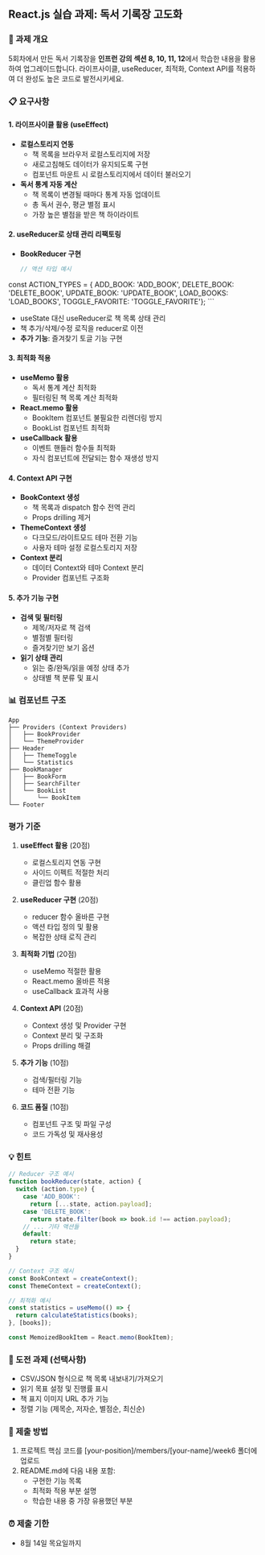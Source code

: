 ## React.js 실습 과제: 독서 기록장 고도화

### 📌 과제 개요

5회차에서 만든 독서 기록장을 **인프런 강의 섹션 8, 10, 11, 12**에서 학습한 내용을 활용하여 업그레이드합니다. 라이프사이클, useReducer, 최적화, Context API를 적용하여 더 완성도 높은 코드로 발전시키세요.

### 📋 요구사항

#### 1. 라이프사이클 활용 (useEffect)

- **로컬스토리지 연동**
    - 책 목록을 브라우저 로컬스토리지에 저장
    - 새로고침해도 데이터가 유지되도록 구현
    - 컴포넌트 마운트 시 로컬스토리지에서 데이터 불러오기
- **독서 통계 자동 계산**
    - 책 목록이 변경될 때마다 통계 자동 업데이트
    - 총 독서 권수, 평균 별점 표시
    - 가장 높은 별점을 받은 책 하이라이트

#### 2. useReducer로 상태 관리 리팩토링

- **BookReducer 구현**
    
    ```javascript
    // 액션 타입 예시
const ACTION_TYPES = {  ADD_BOOK: 'ADD_BOOK',  DELETE_BOOK: 'DELETE_BOOK',  UPDATE_BOOK: 'UPDATE_BOOK',  LOAD_BOOKS: 'LOAD_BOOKS',  TOGGLE_FAVORITE: 'TOGGLE_FAVORITE'};
    ```
    
- useState 대신 useReducer로 책 목록 상태 관리
- 책 추가/삭제/수정 로직을 reducer로 이전
- **추가 기능**: 즐겨찾기 토글 기능 구현

#### 3. 최적화 적용

- **useMemo 활용**
    - 독서 통계 계산 최적화
    - 필터링된 책 목록 계산 최적화
- **React.memo 활용**
    - BookItem 컴포넌트 불필요한 리렌더링 방지
    - BookList 컴포넌트 최적화
- **useCallback 활용**
    - 이벤트 핸들러 함수들 최적화
    - 자식 컴포넌트에 전달되는 함수 재생성 방지

#### 4. Context API 구현

- **BookContext 생성**
    - 책 목록과 dispatch 함수 전역 관리
    - Props drilling 제거
- **ThemeContext 생성**
    - 다크모드/라이트모드 테마 전환 기능
    - 사용자 테마 설정 로컬스토리지 저장
- **Context 분리**
    - 데이터 Context와 테마 Context 분리
    - Provider 컴포넌트 구조화

#### 5. 추가 기능 구현

- **검색 및 필터링**
    - 제목/저자로 책 검색
    - 별점별 필터링
    - 즐겨찾기만 보기 옵션
- **읽기 상태 관리**
    - 읽는 중/완독/읽을 예정 상태 추가
    - 상태별 책 분류 및 표시

### 📊 컴포넌트 구조

```
App
├── Providers (Context Providers)
│   ├── BookProvider
│   └── ThemeProvider
├── Header
│   ├── ThemeToggle
│   └── Statistics
├── BookManager
│   ├── BookForm
│   ├── SearchFilter
│   └── BookList
│       └── BookItem
└── Footer
```

### 평가 기준

1. **useEffect 활용** (20점)
    
    - 로컬스토리지 연동 구현
    - 사이드 이펙트 적절한 처리
    - 클린업 함수 활용
2. **useReducer 구현** (20점)
    
    - reducer 함수 올바른 구현
    - 액션 타입 정의 및 활용
    - 복잡한 상태 로직 관리
3. **최적화 기법** (20점)
    
    - useMemo 적절한 활용
    - React.memo 올바른 적용
    - useCallback 효과적 사용
4. **Context API** (20점)
    
    - Context 생성 및 Provider 구현
    - Context 분리 및 구조화
    - Props drilling 해결
5. **추가 기능** (10점)
    
    - 검색/필터링 기능
    - 테마 전환 기능
6. **코드 품질** (10점)
    
    - 컴포넌트 구조 및 파일 구성
    - 코드 가독성 및 재사용성

### 💡 힌트

```javascript
// Reducer 구조 예시
function bookReducer(state, action) {
  switch (action.type) {
    case 'ADD_BOOK':
      return [...state, action.payload];
    case 'DELETE_BOOK':
      return state.filter(book => book.id !== action.payload);
    // ... 기타 액션들
    default:
      return state;
  }
}

// Context 구조 예시
const BookContext = createContext();
const ThemeContext = createContext();

// 최적화 예시
const statistics = useMemo(() => {
  return calculateStatistics(books);
}, [books]);

const MemoizedBookItem = React.memo(BookItem);
```

### 🎯 도전 과제 (선택사항)

- CSV/JSON 형식으로 책 목록 내보내기/가져오기
- 읽기 목표 설정 및 진행률 표시
- 책 표지 이미지 URL 추가 기능
- 정렬 기능 (제목순, 저자순, 별점순, 최신순)

### 📁 제출 방법

1. 프로젝트 핵심 코드를 [your-position]/members/[your-name]/week6 폴더에 업로드
2. README.md에 다음 내용 포함:
    - 구현한 기능 목록
    - 최적화 적용 부분 설명
    - 학습한 내용 중 가장 유용했던 부분

### ⏰ 제출 기한

- 8월 14일 목요일까지
